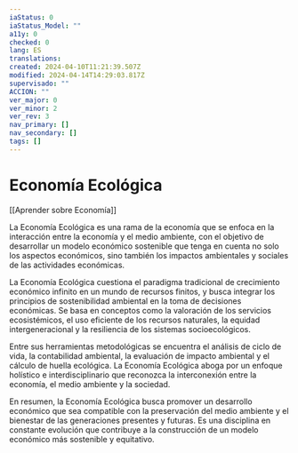 ```yaml
---
iaStatus: 0
iaStatus_Model: ""
a11y: 0
checked: 0
lang: ES
translations: 
created: 2024-04-10T11:21:39.507Z
modified: 2024-04-14T14:29:03.817Z
supervisado: ""
ACCION: ""
ver_major: 0
ver_minor: 2
ver_rev: 3
nav_primary: []
nav_secondary: []
tags: []
---
```

# Economía Ecológica

[[Aprender sobre Economía]]

La Economía Ecológica es una rama de la economía que se enfoca en la interacción entre la economía y el medio ambiente, con el objetivo de desarrollar un modelo económico sostenible que tenga en cuenta no solo los aspectos económicos, sino también los impactos ambientales y sociales de las actividades económicas.

La Economía Ecológica cuestiona el paradigma tradicional de crecimiento económico infinito en un mundo de recursos finitos, y busca integrar los principios de sostenibilidad ambiental en la toma de decisiones económicas. Se basa en conceptos como la valoración de los servicios ecosistémicos, el uso eficiente de los recursos naturales, la equidad intergeneracional y la resiliencia de los sistemas socioecológicos.

Entre sus herramientas metodológicas se encuentra el análisis de ciclo de vida, la contabilidad ambiental, la evaluación de impacto ambiental y el cálculo de huella ecológica. La Economía Ecológica aboga por un enfoque holístico e interdisciplinario que reconozca la interconexión entre la economía, el medio ambiente y la sociedad.

En resumen, la Economía Ecológica busca promover un desarrollo económico que sea compatible con la preservación del medio ambiente y el bienestar de las generaciones presentes y futuras. Es una disciplina en constante evolución que contribuye a la construcción de un modelo económico más sostenible y equitativo.
